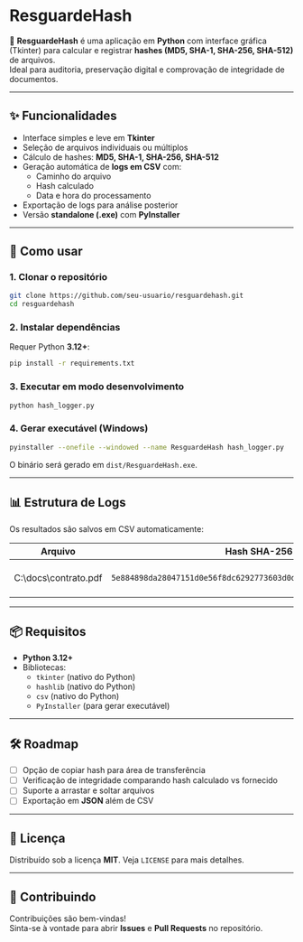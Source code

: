 # ResguardeHash

📑 **ResguardeHash** é uma aplicação em **Python** com interface gráfica (Tkinter) para calcular e registrar **hashes (MD5, SHA-1, SHA-256, SHA-512)** de arquivos.  
Ideal para auditoria, preservação digital e comprovação de integridade de documentos.

---

## ✨ Funcionalidades

- Interface simples e leve em **Tkinter**  
- Seleção de arquivos individuais ou múltiplos  
- Cálculo de hashes: **MD5, SHA-1, SHA-256, SHA-512**  
- Geração automática de **logs em CSV** com:
  - Caminho do arquivo
  - Hash calculado
  - Data e hora do processamento
- Exportação de logs para análise posterior
- Versão **standalone (.exe)** com **PyInstaller**

---

## 🚀 Como usar

### 1. Clonar o repositório
```bash
git clone https://github.com/seu-usuario/resguardehash.git
cd resguardehash
```

### 2. Instalar dependências
Requer Python **3.12+**:
```bash
pip install -r requirements.txt
```

### 3. Executar em modo desenvolvimento
```bash
python hash_logger.py
```

### 4. Gerar executável (Windows)
```bash
pyinstaller --onefile --windowed --name ResguardeHash hash_logger.py
```
O binário será gerado em `dist/ResguardeHash.exe`.

---

## 📊 Estrutura de Logs

Os resultados são salvos em CSV automaticamente:

| Arquivo                 | Hash SHA-256                                                       | Data/Hora           |
|--------------------------|--------------------------------------------------------------------|---------------------|
| C:\docs\contrato.pdf    | `5e884898da28047151d0e56f8dc6292773603d0d6aabbdd62a11ef721d1542d8` | 2025-08-16 10:22:33 |

---

## 📦 Requisitos

- **Python 3.12+**
- Bibliotecas:
  - `tkinter` (nativo do Python)
  - `hashlib` (nativo do Python)
  - `csv` (nativo do Python)
  - `PyInstaller` (para gerar executável)

---

## 🛠 Roadmap

- [ ] Opção de copiar hash para área de transferência  
- [ ] Verificação de integridade comparando hash calculado vs fornecido  
- [ ] Suporte a arrastar e soltar arquivos  
- [ ] Exportação em **JSON** além de CSV  

---

## 📜 Licença

Distribuído sob a licença **MIT**. Veja `LICENSE` para mais detalhes.

---

## 🤝 Contribuindo

Contribuições são bem-vindas!  
Sinta-se à vontade para abrir **Issues** e **Pull Requests** no repositório.
